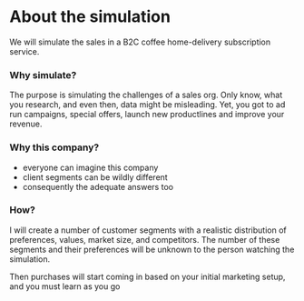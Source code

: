 # About the simulation
We will simulate the sales in a B2C coffee home-delivery subscription service. 

### Why simulate?
The purpose is simulating the challenges of a sales org. Only know, what you research, and even then, data might be misleading. Yet, you got to ad run campaigns, special offers, launch new productlines and improve your revenue.

### Why this company?
- everyone can imagine this company
- client segments can be wildly different
- consequently the adequate answers too

### How?
I will create a number of customer segments with a realistic distribution of preferences, values, market size, and competitors. The number of these segments and their preferences will be unknown to the person watching the simulation.

Then purchases will start coming in based on your initial marketing setup, and you must learn as you go
